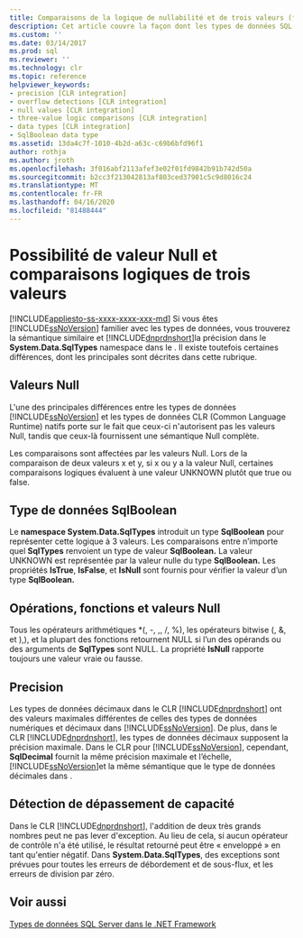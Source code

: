 ```yaml
---
title: Comparaisons de la logique de nullabilité et de trois valeurs (fr) Microsoft Docs
description: Cet article couvre la façon dont les types de données SQL Server diffèrent des types dans System.Data.SqlTypes dans le cadre .NET, qui ont la sémantique et la précision similaires.
ms.custom: ''
ms.date: 03/14/2017
ms.prod: sql
ms.reviewer: ''
ms.technology: clr
ms.topic: reference
helpviewer_keywords:
- precision [CLR integration]
- overflow detections [CLR integration]
- null values [CLR integration]
- three-value logic comparisons [CLR integration]
- data types [CLR integration]
- SqlBoolean data type
ms.assetid: 13da4c7f-1010-4b2d-a63c-c69b6bfd96f1
author: rothja
ms.author: jroth
ms.openlocfilehash: 3f016abf2113afef3e02f01fd9842b91b742d50a
ms.sourcegitcommit: b2cc3f213042813af803ced37901c5c9d8016c24
ms.translationtype: MT
ms.contentlocale: fr-FR
ms.lasthandoff: 04/16/2020
ms.locfileid: "81488444"
---
```

# <a name="nullability-and-three-value-logic-comparisons"></a>Possibilité de valeur Null et comparaisons logiques de trois valeurs
[!INCLUDE[appliesto-ss-xxxx-xxxx-xxx-md](../../includes/appliesto-ss-xxxx-xxxx-xxx-md.md)]
  Si vous êtes [!INCLUDE[ssNoVersion](../../includes/ssnoversion-md.md)] familier avec les types de données, vous trouverez la sémantique similaire et [!INCLUDE[dnprdnshort](../../includes/dnprdnshort-md.md)]la précision dans le **System.Data.SqlTypes** namespace dans le . Il existe toutefois certaines différences, dont les principales sont décrites dans cette rubrique.  
  
## <a name="null-values"></a>Valeurs Null  
 L'une des principales différences entre les types de données [!INCLUDE[ssNoVersion](../../includes/ssnoversion-md.md)] et les types de données CLR (Common Language Runtime) natifs porte sur le fait que ceux-ci n'autorisent pas les valeurs Null, tandis que ceux-là fournissent une sémantique Null complète.  
  
 Les comparaisons sont affectées par les valeurs Null. Lors de la comparaison de deux valeurs x et y, si x ou y a la valeur Null, certaines comparaisons logiques évaluent à une valeur UNKNOWN plutôt que true ou false.  
  
## <a name="sqlboolean-data-type"></a>Type de données SqlBoolean  
 Le **namespace System.Data.SqlTypes** introduit un type **SqlBoolean** pour représenter cette logique à 3 valeurs. Les comparaisons entre n’importe quel **SqlTypes** renvoient un type de valeur **SqlBoolean.** La valeur UNKNOWN est représentée par la valeur nulle du type **SqlBoolean.** Les propriétés **IsTrue**, **IsFalse**, et **IsNull** sont fournis pour vérifier la valeur d’un type **SqlBoolean.**  
  
## <a name="operations-functions-and-null-values"></a>Opérations, fonctions et valeurs Null  
 Tous les opérateurs arithmétiques \*(, -, ,, /, %), les opérateurs bitwise (, &, et ),), et la plupart des fonctions retournent NULL si l’un des opérands ou des arguments de **SqlTypes** sont NULL. La propriété **IsNull** rapporte toujours une valeur vraie ou fausse.  
  
## <a name="precision"></a>Precision  
 Les types de données décimaux dans le CLR [!INCLUDE[dnprdnshort](../../includes/dnprdnshort-md.md)] ont des valeurs maximales différentes de celles des types de données numériques et décimaux dans [!INCLUDE[ssNoVersion](../../includes/ssnoversion-md.md)]. De plus, dans le CLR [!INCLUDE[dnprdnshort](../../includes/dnprdnshort-md.md)], les types de données décimaux supposent la précision maximale. Dans le CLR pour [!INCLUDE[ssNoVersion](../../includes/ssnoversion-md.md)], cependant, **SqlDecimal** fournit la même précision maximale et l’échelle, [!INCLUDE[ssNoVersion](../../includes/ssnoversion-md.md)]et la même sémantique que le type de données décimales dans .  
  
## <a name="overflow-detection"></a>Détection de dépassement de capacité  
 Dans le CLR [!INCLUDE[dnprdnshort](../../includes/dnprdnshort-md.md)], l'addition de deux très grands nombres peut ne pas lever d'exception. Au lieu de cela, si aucun opérateur de contrôle n'a été utilisé, le résultat retourné peut être « enveloppé » en tant qu'entier négatif. Dans **System.Data.SqlTypes**, des exceptions sont prévues pour toutes les erreurs de débordement et de sous-flux, et les erreurs de division par zéro.  
  
## <a name="see-also"></a>Voir aussi  
 [Types de données SQL Server dans le .NET Framework](../../relational-databases/clr-integration-database-objects-types-net-framework/sql-server-data-types-in-the-net-framework.md)  
  
  
